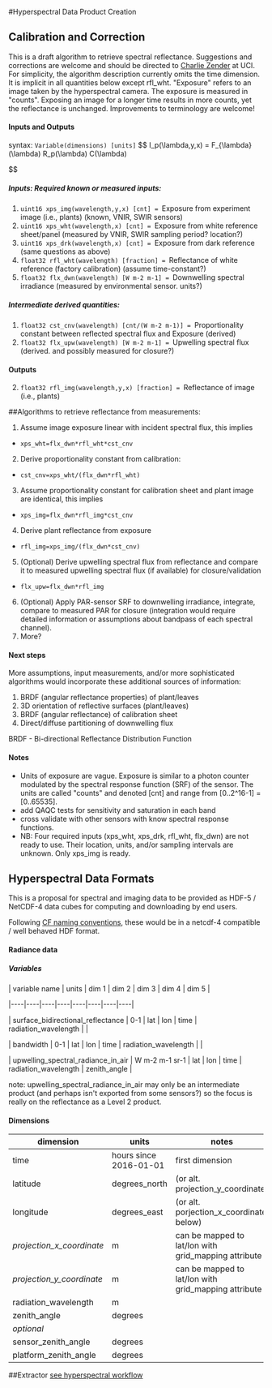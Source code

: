 #Hyperspectral Data Product Creation

## Calibration and Correction

This is a draft algorithm to retrieve spectral reflectance. Suggestions and corrections are welcome and should be directed to [Charlie Zender](mailto:zender@uci.edu) at UCI. For simplicity, the algorithm description currently omits the time dimension. It is implicit in all quantities below except rfl_wht. "Exposure" refers to an image taken by the hyperspectral camera. The exposure is measured in "counts". Exposing an image for a longer time results in more counts, yet the reflectance is unchanged. Improvements to terminology are welcome!

#### Inputs and Outputs

syntax: `Variable(dimensions) [units]`
$$
I_p(\lambda,y,x) = F_{\lambda}(\lambda) R_p(\lambda) C(\lambda)

$$

##### Inputs: Required known or measured inputs:

1. `uint16 xps_img(wavelength,y,x) [cnt] = `Exposure from experiment image (i.e., plants) (known, VNIR, SWIR sensors)
2. `uint16 xps_wht(wavelength,x) [cnt] = `Exposure from white reference sheet/panel (measured by VNIR, SWIR sampling period? location?)
3. `uint16 xps_drk(wavelength,x) [cnt] = `Exposure from dark reference (same questions as above)
4. `float32 rfl_wht(wavelength) [fraction] = `Reflectance of white reference (factory calibration) (assume time-constant?)
5. `float32 flx_dwn(wavelength) [W m-2 m-1] = `Downwelling spectral irradiance (measured by environmental sensor. units?)

##### Intermediate derived quantities:

1. `float32 cst_cnv(wavelength) [cnt/(W m-2 m-1)] = `Proportionality constant between reflected spectral flux and Exposure (derived)
2. `float32 flx_upw(wavelength) [W m-2 m-1] = `Upwelling spectral flux (derived. and possibly measured for closure?)

#### Outputs

2. `float32 rfl_img(wavelength,y,x) [fraction] = `Reflectance of image (i.e., plants)

##Algorithms to retrieve reflectance from measurements:

1. Assume image exposure linear with incident spectral flux, this implies
 * `xps_wht=flx_dwn*rfl_wht*cst_cnv`
2. Derive proportionality constant from calibration:
 * `cst_cnv=xps_wht/(flx_dwn*rfl_wht)`
3. Assume proportionality constant for calibration sheet and plant image are identical, this implies
 * `xps_img=flx_dwn*rfl_img*cst_cnv`
4. Derive plant reflectance from exposure
 * `rfl_img=xps_img/(flx_dwn*cst_cnv)`
5. (Optional) Derive upwelling spectral flux from reflectance and compare it to measured upwelling spectral flux (if available) for closure/validation
 * `flx_upw=flx_dwn*rfl_img`
6. (Optional) Apply PAR-sensor SRF to downwelling irradiance, integrate, compare to measured PAR for closure (integration would require detailed information or assumptions about bandpass of each spectral channel).
7. More?

#### Next steps

More assumptions, input measurements, and/or more sophisticated algorithms would incorporate these additional sources of information:

1. BRDF (angular reflectance properties) of plant/leaves
2. 3D orientation of reflective surfaces (plant/leaves)
3. BRDF (angular reflectance) of calibration sheet
4. Direct/diffuse partitioning of downwelling flux

BRDF - Bi-directional Reflectance Distribution Function

#### Notes

* Units of exposure are vague. Exposure is similar to a photon counter modulated by the spectral response function (SRF) of the sensor. The units are called "counts" and denoted [cnt] and range from [0..2^16-1] = [0..65535].
* add QAQC tests for sensitivity and saturation in each band
* cross validate with other sensors with know spectral response functions.
* NB: Four required inputs (xps_wht, xps_drk, rfl_wht, flx_dwn) are not ready to use. Their location, units, and/or sampling intervals are unknown. Only xps_img is ready.

## Hyperspectral Data Formats

This is a proposal for spectral and imaging data to be provided as HDF-5 / NetCDF-4 data cubes for computing and downloading by end users.

Following [CF naming conventions](http://cfconventions.org/Data/cf-standard-names/29/build/cf-standard-name-table.html), these would be in a netcdf-4 compatible / well behaved HDF format.

#### Radiance data

##### Variables

| variable name | units | dim 1 | dim 2 | dim 3 | dim 4 | dim 5 |

|----|----|----|----|----|----|----|----|

| surface_bidirectional_reflectance | 0-1 | lat | lon | time | radiation_wavelength | |

| bandwidth | 0-1 | lat | lon | time | radiation_wavelength | |

| upwelling_spectral_radiance_in_air | W m-2 m-1 sr-1 | lat | lon | time | radiation_wavelength | zenith_angle |

note: upwelling_spectral_radiance_in_air may only be an intermediate product (and perhaps isn't exported from some sensors?) so the focus is really on the reflectance as a Level 2 product.

#### Dimensions

| dimension | units | notes |
|----|----|---|
| time | hours since 2016-01-01| first dimension |
| latitude | degrees_north | (or alt. projection_y_coordinate) |
| longitude | degrees_east | (or alt. porjection_x_coordinate below)|
| _projection_x_coordinate_ | m | can be mapped to lat/lon with grid_mapping attribute |
| _projection_y_coordinate_ | m | can be mapped to lat/lon with grid_mapping attribute |
| radiation_wavelength | m | |
| zenith_angle | degrees | |
| _optional_ | | | |
| sensor_zenith_angle | degrees | |
| platform_zenith_angle | degrees | |

##Extractor
[see hyperspectral workflow](https://github.com/terraref/computing-pipeline/blob/master/scripts/hyperspectral/README.md)